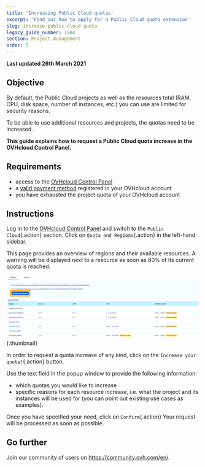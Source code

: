 ```yaml
---
title: 'Increasing Public Cloud quotas'
excerpt: 'Find out how to apply for a Public Cloud quota extension'
slug: increase-public-cloud-quota
legacy_guide_number: 1904
section: Project management
order: 5
---
```


**Last updated 26th March 2021**

## Objective

By default, the Public Cloud projects as well as the resources total (RAM, CPU, disk space, number of instances, etc.) you can use are limited for security reasons.

To be able to use additional resources and projects, the quotas need to be increased.

**This guide explains how to request a Public Cloud quota increase in the OVHcloud Control Panel.**


## Requirements

- access to the [OVHcloud Control Panel](https://ca.ovh.com/auth/?action=gotomanager&from=https://www.ovh.com.au/&ovhSubsidiary=au)
- a [valid payment method](../../billing/manage-payment-methods/) registered in your OVHcloud account
- you have exhausted the project quota of your OVHcloud account

## Instructions

Log in to the [OVHcloud Control Panel](https://ca.ovh.com/auth/?action=gotomanager&from=https://www.ovh.com.au/&ovhSubsidiary=au) and switch to the `Public Cloud`{.action} section. Click on `Quota and Regions`{.action} in the left-hand sidebar.

This page provides an overview of regions and their available resources. A warning will be displayed next to a resource as soon as 80% of its current quota is reached.

![raise-pci-quota](images/raisepciquota2021b.png){.thumbnail}

In order to request a quota increase of any kind, click on the `Increase your quota!`{.action} button.

Use the text field in the popup window to provide the following information:

- which quotas you would like to increase
- specific reasons for each resource increase, i.e. what the project and its instances will be used for (you can point out existing use cases as examples).

Once you have specified your need, click on `Confirm`{.action} Your request will be processed as soon as possible.

## Go further

Join our community of users on <https://community.ovh.com/en/>.
